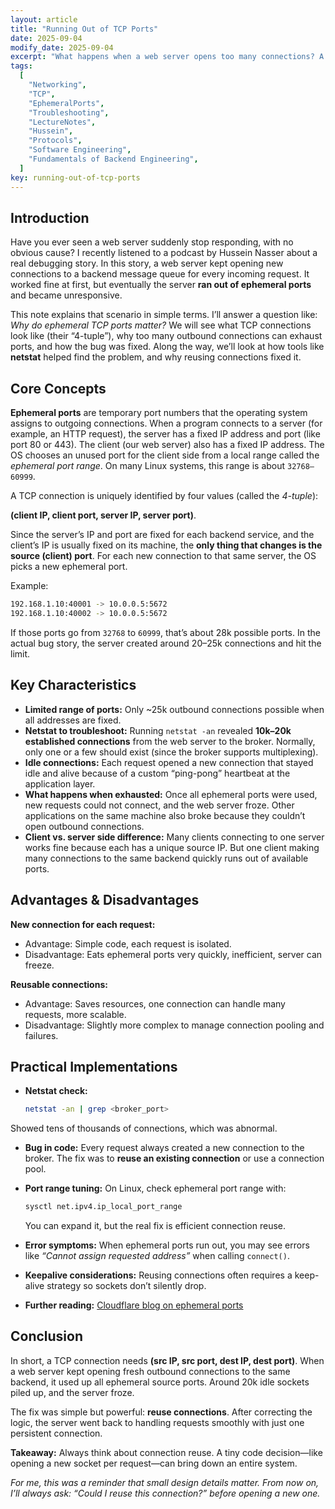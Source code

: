 ```yaml
---
layout: article
title: "Running Out of TCP Ports"
date: 2025-09-04
modify_date: 2025-09-04
excerpt: "What happens when a web server opens too many connections? A real bug story and a deep dive into TCP ephemeral port exhaustion."
tags:
  [
    "Networking",
    "TCP",
    "EphemeralPorts",
    "Troubleshooting",
    "LectureNotes",
    "Hussein",
    "Protocols",
    "Software Engineering",
    "Fundamentals of Backend Engineering",
  ]
key: running-out-of-tcp-ports
---
```


## Introduction

Have you ever seen a web server suddenly stop responding, with no obvious cause? I recently listened to a podcast by Hussein Nasser about a real debugging story. In this story, a web server kept opening new connections to a backend message queue for every incoming request. It worked fine at first, but eventually the server **ran out of ephemeral ports** and became unresponsive.

This note explains that scenario in simple terms. I’ll answer a question like: _Why do ephemeral TCP ports matter?_ We will see what TCP connections look like (their “4-tuple”), why too many outbound connections can exhaust ports, and how the bug was fixed. Along the way, we’ll look at how tools like **netstat** helped find the problem, and why reusing connections fixed it.

## Core Concepts

**Ephemeral ports** are temporary port numbers that the operating system assigns to outgoing connections. When a program connects to a server (for example, an HTTP request), the server has a fixed IP address and port (like port 80 or 443). The client (our web server) also has a fixed IP address. The OS chooses an unused port for the client side from a local range called the _ephemeral port range_. On many Linux systems, this range is about `32768–60999`.

A TCP connection is uniquely identified by four values (called the _4-tuple_):

**(client IP, client port, server IP, server port)**.

Since the server’s IP and port are fixed for each backend service, and the client’s IP is usually fixed on its machine, the **only thing that changes is the source (client) port**. For each new connection to that same server, the OS picks a new ephemeral port.

Example:

```bash
192.168.1.10:40001 -> 10.0.0.5:5672
192.168.1.10:40002 -> 10.0.0.5:5672
```

If those ports go from `32768` to `60999`, that’s about 28k possible ports. In the actual bug story, the server created around 20–25k connections and hit the limit.

## Key Characteristics

- **Limited range of ports:** Only ~25k outbound connections possible when all addresses are fixed.
- **Netstat to troubleshoot:** Running `netstat -an` revealed **10k–20k established connections** from the web server to the broker. Normally, only one or a few should exist (since the broker supports multiplexing).
- **Idle connections:** Each request opened a new connection that stayed idle and alive because of a custom “ping-pong” heartbeat at the application layer.
- **What happens when exhausted:** Once all ephemeral ports were used, new requests could not connect, and the web server froze. Other applications on the same machine also broke because they couldn’t open outbound connections.
- **Client vs. server side difference:** Many clients connecting to one server works fine because each has a unique source IP. But one client making many connections to the same backend quickly runs out of available ports.

## Advantages & Disadvantages

**New connection for each request:**

- Advantage: Simple code, each request is isolated.
- Disadvantage: Eats ephemeral ports very quickly, inefficient, server can freeze.

**Reusable connections:**

- Advantage: Saves resources, one connection can handle many requests, more scalable.
- Disadvantage: Slightly more complex to manage connection pooling and failures.

## Practical Implementations

- **Netstat check:**

  ```bash
  netstat -an | grep <broker_port>
  ```

Showed tens of thousands of connections, which was abnormal.

* **Bug in code:** Every request always created a new connection to the broker. The fix was to **reuse an existing connection** or use a connection pool.

* **Port range tuning:** On Linux, check ephemeral port range with:

  ```bash
  sysctl net.ipv4.ip_local_port_range
  ```

  You can expand it, but the real fix is efficient connection reuse.

* **Error symptoms:** When ephemeral ports run out, you may see errors like *“Cannot assign requested address”* when calling `connect()`.

* **Keepalive considerations:** Reusing connections often requires a keep-alive strategy so sockets don’t silently drop.

* **Further reading:** [Cloudflare blog on ephemeral ports](https://blog.cloudflare.com/how-to-stop-running-out-of-ephemeral-ports/)

## Conclusion

In short, a TCP connection needs **(src IP, src port, dest IP, dest port)**. When a web server kept opening fresh outbound connections to the same backend, it used up all ephemeral source ports. Around 20k idle sockets piled up, and the server froze.

The fix was simple but powerful: **reuse connections**. After correcting the logic, the server went back to handling requests smoothly with just one persistent connection.

**Takeaway:** Always think about connection reuse. A tiny code decision—like opening a new socket per request—can bring down an entire system.

*For me, this was a reminder that small design details matter. From now on, I’ll always ask: “Could I reuse this connection?” before opening a new one.*


